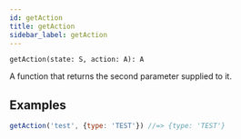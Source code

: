 ```yaml
---
id: getAction
title: getAction
sidebar_label: getAction
---
```


```
getAction(state: S, action: A): A
```

A function that returns the second parameter supplied to it.


## Examples

```js
getAction('test', {type: 'TEST'}) //=> {type: 'TEST'}
```

